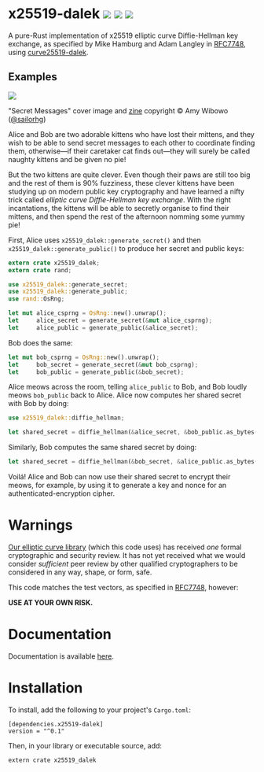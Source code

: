 
# x25519-dalek  [![](https://img.shields.io/crates/v/x25519-dalek.svg)](https://crates.io/crates/x25519-dalek) [![](https://docs.rs/x25519-dalek/badge.svg)](https://docs.rs/x25519-dalek) [![](https://travis-ci.org/isislovecruft/x25519-dalek.svg?branch=master)](https://travis-ci.org/isislovecruft/x25519-dalek)

A pure-Rust implementation of x25519 elliptic curve Diffie-Hellman key exchange,
as specified by Mike Hamburg and Adam Langley in
[RFC7748](https://tools.ietf.org/html/rfc7748), using
[curve25519-dalek](https://github.com/isislovecruft/curve25519-dalek).

## Examples

[![](https://raw.githubusercontent.com/isislovecruft/x25519-dalek/master/res/bubblesort-zines-secret-messages-cover.jpeg)](https://shop.bubblesort.io)

"Secret Messages" cover image and [zine](https://shop.bubblesort.io/products/secret-messages-zine)
copyright © Amy Wibowo ([@sailorhg](https://twitter.com/sailorhg))

Alice and Bob are two adorable kittens who have lost their mittens, and they
wish to be able to send secret messages to each other to coordinate finding
them, otherwise—if their caretaker cat finds out—they will surely be called
naughty kittens and be given no pie!

But the two kittens are quite clever.  Even though their paws are still too big
and the rest of them is 90% fuzziness, these clever kittens have been studying
up on modern public key cryptography and have learned a nifty trick called
*elliptic curve Diffie-Hellman key exchange*.  With the right incantations, the
kittens will be able to secretly organise to find their mittens, and then spend
the rest of the afternoon nomming some yummy pie!

First, Alice uses `x25519_dalek::generate_secret()` and then
`x25519_dalek::generate_public()` to produce her secret and public keys:

```rust
extern crate x25519_dalek;
extern crate rand;

use x25519_dalek::generate_secret;
use x25519_dalek::generate_public;
use rand::OsRng;

let mut alice_csprng = OsRng::new().unwrap();
let     alice_secret = generate_secret(&mut alice_csprng);
let     alice_public = generate_public(&alice_secret);
```

Bob does the same:

```rust
let mut bob_csprng = OsRng::new().unwrap();
let     bob_secret = generate_secret(&mut bob_csprng);
let     bob_public = generate_public(&bob_secret);
```

Alice meows across the room, telling `alice_public` to Bob, and Bob
loudly meows `bob_public` back to Alice.  Alice now computes her
shared secret with Bob by doing:

```rust
use x25519_dalek::diffie_hellman;

let shared_secret = diffie_hellman(&alice_secret, &bob_public.as_bytes());
```

Similarly, Bob computes the same shared secret by doing:

```rust
let shared_secret = diffie_hellman(&bob_secret, &alice_public.as_bytes());
```

Voilá!  Alice and Bob can now use their shared secret to encrypt their
meows, for example, by using it to generate a key and nonce for an
authenticated-encryption cipher.

# Warnings

[Our elliptic curve library](https://github.com/isislovecruft/curve25519-dalek)
(which this code uses) has received *one* formal cryptographic and security
review.  It has not yet received what we would consider *sufficient* peer
review by other qualified cryptographers to be considered in any way, shape,
or form, safe.

This code matches the test vectors, as specified in
[RFC7748](https://tools.ietf.org/html/rfc7748), however:

**USE AT YOUR OWN RISK.**

# Documentation

Documentation is available [here](https://docs.rs/x25519-dalek).

# Installation

To install, add the following to your project's `Cargo.toml`:

    [dependencies.x25519-dalek]
    version = "^0.1"

Then, in your library or executable source, add:

    extern crate x25519_dalek

